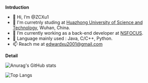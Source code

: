 **Intrduction**

- 👋 Hi, I’m @ZCXu1
- 👀 I'm curretnly studing at [Huazhong University of Science and Technology](https://www.hust.edu.cn/), Wuhan, China.
- 🌱 I’m currently working as a back-end developer at [NSFOCUS](https://www.nsfocus.com.cn/).
- 💞️ Language mainly used : Java, C/C++, Python.
- 📫 Reach me at edwardxu2001@gmail.com

**Detail**

![Anurag's GitHub stats](https://github-readme-stats.vercel.app/api?username=ZCXu1)

![Top Langs](https://github-readme-stats.vercel.app/api/top-langs/?username=ZCXu1)

